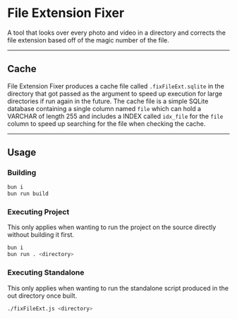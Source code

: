 # File Extension Fixer

A tool that looks over every photo and video in a directory and corrects the file extension based off of the magic number of the file.

---

## Cache

File Extension Fixer produces a cache file called `.fixFileExt.sqlite` in the directory that got passed as the argument to speed up execution for large directories if run again in the future. The cache file is a simple SQLite database containing a single column named `file` which can hold a VARCHAR of length 255 and includes a INDEX called `idx_file` for the `file` column to speed up searching for the file when checking the cache.

---

## Usage

### Building

```bash
bun i
bun run build
```

### Executing Project

This only applies when wanting to run the project on the source directly without building it first.

```bash
bun i
bun run . <directory>
```

### Executing Standalone

This only applies when wanting to run the standalone script produced in the out directory once built.

```bash
./fixFileExt.js <directory>
```
